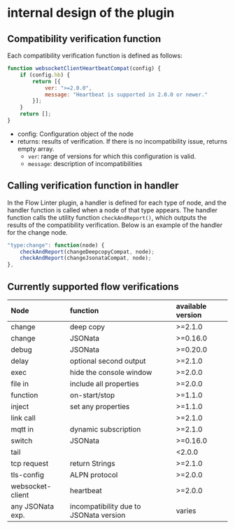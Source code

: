 # internal design of the plugin

## Compatibility verification function
Each compatibility verification function is defined as follows:
```javascript
function websocketClientHeartbeatCompat(config) {​
    if (config.hb) {​
        return [{​
            ver: ">=2.0.0",​
            message: "Heartbeat is supported in 2.0.0 or newer."​
        }];​
    }​
    return [];​
}​

```
- config: Configuration object of the node
- returns: results of verification.  If there is no incompatibility issue, returns empty array.
    - `ver`: range of versions for which this configuration is valid.
    - `message`: description of incompatibilities

## Calling verification function in handler
In the Flow Linter plugin, a handler is defined for each type of node,
and the handler function is called when a node of that type appears.
The handler function calls the utility function `checkAndReport()`,
which outputs the results of the compatibility verification. 
Below is an example of the handler for the change node.
```javascript
"type:change": function(node) {​
    checkAndReport(changeDeepcopyCompat, node);​
    checkAndReport(changeJsonataCompat, node);​
},
```

## Currently supported flow verifications

| Node | function | available version |
|:-----|:---------|:------------------|
|change|deep copy | >=2.1.0 |
|change|JSONata | >=0.16.0 |
|debug |JSONata | >=0.20.0 |
|delay |optional second output | >=2.1.0|
|exec | hide the console window | >=2.0.0 |
|file in|  include all properties | >=2.0.0 |
|function| on-start/stop | >=1.1.0 |
|inject | set any properties | >=1.1.0 |
|link call |                 | >=2.1.0 |
|mqtt in | dynamic subscription | >=2.1.0 |
|switch | JSONata | >=0.16.0 |
|tail |           | <2.0.0 |
|tcp request | return Strings | >=2.1.0 |
|tls-config | ALPN protocol | >=2.0.0 |
|websocket-client | heartbeat | >=2.0.0 |
|any JSONata exp. | incompatibility due to JSONata version | varies |